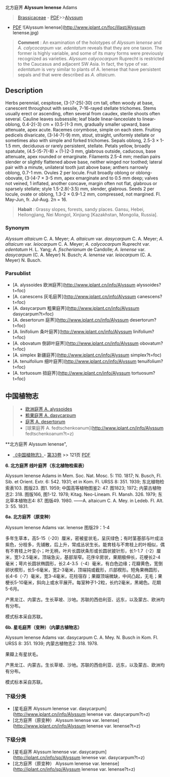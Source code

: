北方庭荠 **Alyssum lenense** Adams

> [Brassicaceae](http://www.iplant.cn/info/Brassicaceae?t=foc) - [PDF](http://www.iplant.cn/foc/pdf/Brassicaceae.pdf)>>[Alyssum](http://www.iplant.cn/info/Alyssum?t=foc)
 - [PDF](http://www.iplant.cn/foc/pdf/Alyssum.pdf)
![Alyssum lenense](http://www.iplant.cn/foc/illast/Alyssum lenense.jpg)

> **Comment** : 
> An examination of the holotypes of *Alyssum lenense* and *A. calycocarpum* var. *edentatum* reveals that they are one taxon. The former is highly variable, and some of its many forms were previously recognized as varieties. *Alyssum calycocarpum* Ruprecht is restricted to the Caucasus and adjacent SW Asia. In fact, the type of var. *edentatum* is very similar to plants of A. lenense that have persistent sepals and that were described as *A. altaicum*.

## Description

Herbs perennial, cespitose, (3-)7-25(-30) cm tall, often woody at base, canescent throughout with sessile, 7-16-rayed stellate trichomes. Stems usually erect or ascending, often several from caudex, sterile shoots often several. Cauline leaves subsessile; leaf blade linear-lanceolate to linear-oblong, 0.4-2(-3) cm × (0.5-)1-3 mm, gradually smaller upward, base attenuate, apex acute. Racemes corymbose, simple on each stem. Fruiting pedicels divaricate, (3-)4-7(-9) mm, stout, straight, uniformly stellate or sometimes also with simple and forked trichomes. Sepals oblong, 2.5-3 × 1-1.5 mm, deciduous or rarely persistent, stellate. Petals yellow, broadly spatulate, (4.5-)5-7(-8) × (1-)2-3 mm, glabrous outside, caducous, base attenuate, apex rounded or emarginate. Filaments 2.5-4 mm; median pairs slender or slightly flattened above base, neither winged nor toothed; lateral pair with a minute, unilateral tooth just above base; anthers narrowly oblong, 0.7-1 mm. Ovules 2 per locule. Fruit broadly oblong or oblong-obovate, (3-)4-7 × 3-5 mm, apex emarginate and to 0.5 mm deep; valves not veined, 1 inflated, another concave, margin often not flat, glabrous or sparsely stellate; style 1.5-2.8(-3.5) mm, slender, glabrous. Seeds 2 per locule, ovate or oblong, 1.3-2 × 0.9-1.2 mm, compressed, not margined. Fl. May-Jun, fr. Jul-Aug. 2n = 16.

> **Habait** : 
> Grassy slopes, forests, sandy places. Gansu, Hebei, Heilongjiang, Nei Mongol, Xinjiang [Kazakhstan, Mongolia, Russia].

### Synonym
*Alyssum altaicum* C. A. Meyer; *A. altaicum* var. *dasycarpum* C. A. Meyer; *A. altaicum* var. *leiocarpum* C. A. Meyer; *A. calycocarpum* Ruprecht var. *edentatum* H. L. Yang; *A. fischerianum* de Candolle; *A. lenense* var. *dasycarpum* (C. A. Meyer) N. Busch; *A. lenense* var. *leiocarpum* (C. A. Meyer) N. Busch.

### Parsublist

* [A.  alyssoides  欧洲庭荠](http://www.iplant.cn/info/Alyssum alyssoides?t=foc)
* [A.  canescens  灰毛庭荠](http://www.iplant.cn/info/Alyssum canescens?t=foc)
* [A.  dasycarpum  粗果庭荠](http://www.iplant.cn/info/Alyssum dasycarpum?t=foc)
* [A.  desertorum  庭荠](http://www.iplant.cn/info/Alyssum desertorum?t=foc)
* [A.  linifolium  条叶庭荠](http://www.iplant.cn/info/Alyssum linifolium?t=foc)
* [A.  obovatum  倒卵叶庭荠](http://www.iplant.cn/info/Alyssum obovatum?t=foc)
* [A.  simplex  新疆庭荠](http://www.iplant.cn/info/Alyssum simplex?t=foc)
* [A.  tenuifolium  细叶庭荠](http://www.iplant.cn/info/Alyssum tenuifolium?t=foc)
* [A.  tortuosum  扭庭荠](http://www.iplant.cn/info/Alyssum tortuosum?t=foc)

## 中国植物志

> * [欧洲庭荠  A.  alyssoides](Alyssum-alyssoides-欧洲庭荠.md)
> * [粗果庭荠  A.  dasycarpum](Alyssum-dasycarpum-粗果庭荠.md)
> * [庭荠  A.  desertorum](Alyssum-desertorum-庭荠.md)
> * [球果庭荠  A.  fedtschenkoanum](http://www.iplant.cn/info/Alyssum fedtschenkoanum?t=z)

**北方庭荠 Alyssum lenense",

* [《中国植物志》](http://www.iplant.cn/frps)- [第33卷](http://www.iplant.cn/frps/vol/33) >> 121页 [PDF](http://www.iplant.cn/frps/pdf/33/121a.PDF)

**6. 北方庭荠 线叶庭荠（东北植物检索表）**

Alyssum lenense Adams in Mem. Soc. Nat. Mosc. 5: 110. 1817; N. Busch, Fl. Sib. et Orient. Extr. 6: 542. 1931; et in Kom. Fl. URSS 8: 351. 1939; 东北植物检索表103. 图版23. 图1. 1959; 中国高等植物图鉴2: 47. 图1823; 1972; 内蒙古植物志2: 318. 图版166, 图1-12. 1978; Kitag. Neo-Lineam. Fl. Mansh. 326. 1979; 东北草本植物志4: 87. 图版49. 1980. ——A. altaicum C. A. Mey. in Ledeb. Fl. Alt. 3: 55. 1831.

**6a. 北方庭荠（原变种）**

Alyssum lenense Adams var. lenense 图版29：1-4

多年生草本，高5-15（-20）厘米，密被星状毛，呈灰绿色；有时茎基部与叶成淡紫色，分枝多，先铺散，后上升，常成丛状生长。能育枝与不育枝上的叶相似，偶有不育枝上叶变小；叶无柄，叶片长圆状条形或长圆状披针形，长1-1.7（-2）厘米，宽1-2.5毫米，顶端急尖，基部渐窄。花序伞房状，果期极伸长，花梗长2-4毫米；萼片长圆状椭圆形，长2.4-3.5（-4）毫米，有白色边缘；花瓣黄色，宽倒卵状楔形，长5-6毫米，宽2-3毫米，顶端钝或截形，爪部楔形。短角果椭圆形，长4-6（-7）毫米，宽3-4毫米，花柱宿存；果瓣顶端微缺，中间凸起，无毛；果梗长5-10毫米，斜向上或水平展开。每室种子1-2粒，长约2毫米，黑褐色。花期5-6月。

产黑龙江、内蒙古。生长草坡、沙地。苏联的西伯利亚、远东，以及蒙古、欧洲均有分布。

模式标本采自苏联。

**6b. 星毛庭荠（变种）（内蒙古植物志）**

Alyssum lenense Adams var. dasycarpum C. A. Mey. N. Busch in Kom. Fl. URSS 8: 351. 1939; 内蒙古植物志2: 318. 1978.

果瓣上有星状毛。

产黑龙江、内蒙古。生长草坡、沙地。苏联的西伯利亚、远东，以及蒙古、欧洲均有分布。

模式标本采自苏联。

### 下级分类
* [星毛庭荠  Alyssum lenense var. dasycarpum](http://www.iplant.cn/info/Alyssum lenense var. dasycarpum?t=z)
* [北方庭荠（原变种）  Alyssum lenense var. lenense](http://www.iplant.cn/info/Alyssum lenense var. lenense?t=z)

### 下级分类
* [星毛庭荠  Alyssum lenense var. dasycarpum](http://iplant.cn/info/sp/Alyssum lenense var. dasycarpum?t=z)
* [北方庭荠（原变种）  Alyssum lenense var. lenense](http://iplant.cn/info/sp/Alyssum lenense var. lenense?t=z)
